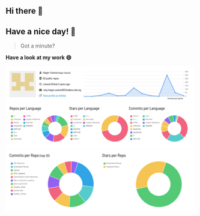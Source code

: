 ## Hi there 👋

## Have a nice day!  🙏


> Got a minute?

 **Have a look at my work 😄**

<img src="images/github8.png">
<img src="images/github7.png">
<img src="images/github6.png">


<!--
**Hagar-Usama/Hagar-Usama** is a ✨ _special_ ✨ repository because its `README.md` (this file) appears on your GitHub profile.

Here are some ideas to get you started:

- 🔭 I’m currently working on ...
- 🌱 I’m currently learning ...
- 👯 I’m looking to collaborate on ...
- 🤔 I’m looking for help with ...
- 💬 Ask me about ...
- 📫 How to reach me: ...
- 😄 Pronouns: ...
- ⚡ Fun fact: ...
-->
